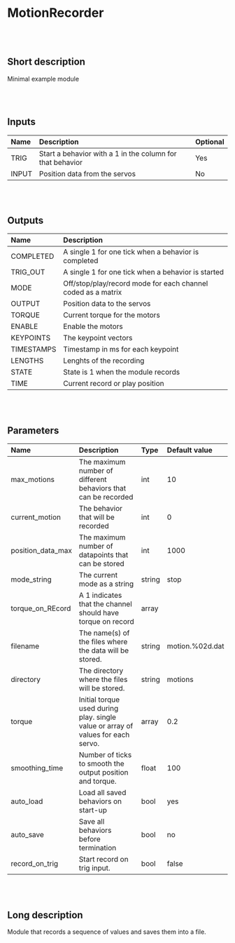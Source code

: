 # MotionRecorder


<br><br>
## Short description

Minimal example module

<br><br>

## Inputs

|Name|Description|Optional|
|:----|:-----------|:-------|
|TRIG|Start a behavior with a 1 in the column for that behavior|Yes|
|INPUT|Position data from the servos|No|

<br><br>

## Outputs

|Name|Description|
|:----|:-----------|
|COMPLETED|A single 1 for one tick when a behavior is completed|
|TRIG_OUT|A single 1 for one tick when a behavior is started|
|MODE|Off/stop/play/record mode for each channel coded as a matrix|
|OUTPUT|Position data to the servos|
|TORQUE|Current torque for the motors|
|ENABLE|Enable the motors|
|KEYPOINTS|The keypoint vectors|
|TIMESTAMPS|Timestamp in ms for each keypoint|
|LENGTHS|Lenghts of the recording|
|STATE|State is 1 when the module records|
|TIME|Current record or play position|

<br><br>

## Parameters

|Name|Description|Type|Default value|
|:----|:-----------|:----|:-------------|
|max_motions|The maximum number of different behaviors that can be recorded|int|10|
|current_motion|The behavior that will be recorded|int|0|
|position_data_max|The maximum number of datapoints that can be stored|int|1000|
|mode_string|The current mode as a string|string|stop|
|torque_on_REcord|A 1 indicates that the channel should have torque on record|array||
|filename|The name(s) of the files where the data will be stored.|string|motion.%02d.dat|
|directory|The directory where the files will be stored.|string|motions|
|torque|Initial torque used during play. single value or array of values for each servo.|array|0.2|
|smoothing_time|Number of ticks to smooth the output position and torque.|float|100|
|auto_load|Load all saved behaviors on start-up|bool|yes|
|auto_save|Save all behaviors before termination|bool|no|
|record_on_trig|Start record on trig input.|bool|false|

<br><br>
## Long description
Module that records a sequence of values and saves them into a file.
